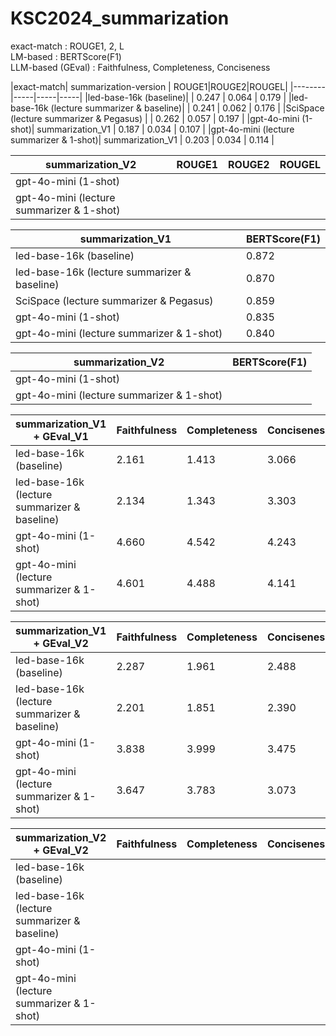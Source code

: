 # KSC2024_summarization
exact-match : ROUGE1, 2, L <br/>
LM-based : BERTScore(F1) <br/>
LLM-based (GEval) : Faithfulness, Completeness, Conciseness <br/>


|exact-match| summarization-version | ROUGE1|ROUGE2|ROUGEL|
|--------|-----|-----|-----|
|led-base-16k (baseline)| | 0.247 | 0.064 | 0.179 |
|led-base-16k (lecture summarizer & baseline)| | 0.241 | 0.062 | 0.176 |
|SciSpace (lecture summarizer & Pegasus) | | 0.262 | 0.057 | 0.197 |
|gpt-4o-mini (1-shot)| summarization_V1 | 0.187 | 0.034 | 0.107 |
|gpt-4o-mini (lecture summarizer & 1-shot)| summarization_V1 | 0.203 | 0.034 | 0.114 |


|summarization_V2|ROUGE1|ROUGE2|ROUGEL|
|--------|-----|-----|-----|
|gpt-4o-mini (1-shot)|  |  |  |
|gpt-4o-mini (lecture summarizer & 1-shot)|  |  |  |


|summarization_V1|BERTScore(F1)|
|--------|-----|
|led-base-16k (baseline)| 0.872 |
|led-base-16k (lecture summarizer & baseline)| 0.870 |
|SciSpace (lecture summarizer & Pegasus) | 0.859 |
|gpt-4o-mini (1-shot)| 0.835 | 
|gpt-4o-mini (lecture summarizer & 1-shot)| 0.840 |


|summarization_V2|BERTScore(F1)|
|--------|-----|
|gpt-4o-mini (1-shot)|  | 
|gpt-4o-mini (lecture summarizer & 1-shot)|  |


|summarization_V1 + GEval_V1|Faithfulness|Completeness|Conciseness|
|--------|-----|-----|-----|
|led-base-16k (baseline)| 2.161 | 1.413 | 3.066 |
|led-base-16k (lecture summarizer & baseline)| 2.134 | 1.343 | 3.303 |
|gpt-4o-mini (1-shot)| 4.660 | 4.542 | 4.243 |
|gpt-4o-mini (lecture summarizer & 1-shot)| 4.601 | 4.488 | 4.141 |


|summarization_V1 + GEval_V2|Faithfulness|Completeness|Conciseness|
|--------|-----|-----|-----|
|led-base-16k (baseline)| 2.287 | 1.961 | 2.488 |
|led-base-16k (lecture summarizer & baseline)| 2.201 | 1.851 | 2.390 |
|gpt-4o-mini (1-shot)| 3.838 | 3.999 | 3.475 |
|gpt-4o-mini (lecture summarizer & 1-shot)| 3.647 | 3.783 | 3.073 |


|summarization_V2 + GEval_V2|Faithfulness|Completeness|Conciseness|
|--------|-----|-----|-----|
|led-base-16k (baseline)|  |  |  |
|led-base-16k (lecture summarizer & baseline)|  |  |  |
|gpt-4o-mini (1-shot)|  |  |  |
|gpt-4o-mini (lecture summarizer & 1-shot)|  |  |  |
